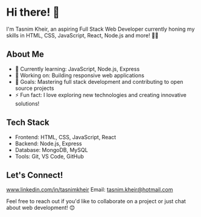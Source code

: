 # Hi there! 👋

I'm Tasnim Kheir, an aspiring Full Stack Web Developer currently honing my skills in HTML, CSS, JavaScript, React, Node.js and more! 👨‍💻

## About Me

- 🌱 Currently learning: JavaScript, Node.js, Express
- 🔭 Working on: Building responsive web applications
- 🚀 Goals: Mastering full stack development and contributing to open source projects
- ⚡ Fun fact: I love exploring new technologies and creating innovative solutions!

## Tech Stack

- Frontend: HTML, CSS, JavaScript, React
- Backend: Node.js, Express
- Database: MongoDB, MySQL
- Tools: Git, VS Code, GitHub

## Let's Connect!

www.linkedin.com/in/tasnimkheir
Email: tasnim.kheir@hotmail.com 

Feel free to reach out if you'd like to collaborate on a project or just chat about web development! 😊
